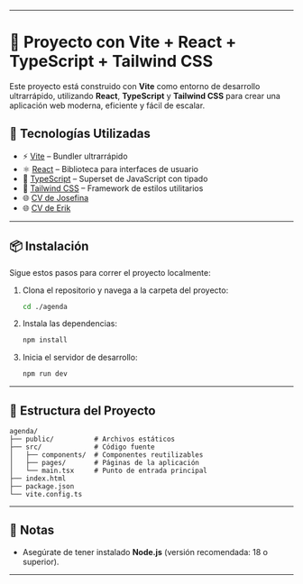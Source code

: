 
---

# 🎯 Proyecto con Vite + React + TypeScript + Tailwind CSS

Este proyecto está construido con **Vite** como entorno de desarrollo ultrarrápido, utilizando **React**, **TypeScript** y **Tailwind CSS** para crear una aplicación web moderna, eficiente y fácil de escalar.

## 🚀 Tecnologías Utilizadas

* ⚡ [Vite](https://vitejs.dev/) – Bundler ultrarrápido
* ⚛️ [React](https://reactjs.org/) – Biblioteca para interfaces de usuario
* 🧠 [TypeScript](https://www.typescriptlang.org/) – Superset de JavaScript con tipado
* 💨 [Tailwind CSS](https://tailwindcss.com/) – Framework de estilos utilitarios
* 🌐 [CV de Josefina](https://cv-isabel.onrender.com/)
* 🌐 [CV de Erik](https://erik-garcia-cv.onrender.com)


---

## 📦 Instalación

Sigue estos pasos para correr el proyecto localmente:

1. Clona el repositorio y navega a la carpeta del proyecto:

   ```bash
   cd ./agenda
   ```

2. Instala las dependencias:

   ```bash
   npm install
   ```

3. Inicia el servidor de desarrollo:

   ```bash
   npm run dev
   ```

---

## 📁 Estructura del Proyecto

```
agenda/
├── public/          # Archivos estáticos
├── src/             # Código fuente
│   ├── components/  # Componentes reutilizables
│   ├── pages/       # Páginas de la aplicación
│   └── main.tsx     # Punto de entrada principal
├── index.html
├── package.json
└── vite.config.ts
```

---

## 📝 Notas

* Asegúrate de tener instalado **Node.js** (versión recomendada: 18 o superior).

---
